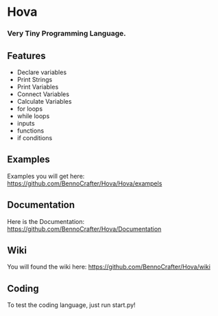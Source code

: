 # Hova
### Very Tiny Programming Language.


## Features
- Declare variables
- Print Strings
- Print Variables
- Connect Variables
- Calculate Variables
- for loops
- while loops
- inputs
- functions
- if conditions


## Examples

Examples you will get here:  https://github.com/BennoCrafter/Hova/Hova/exampels

## Documentation
Here is the Documentation: https://github.com/BennoCrafter/Hova/Documentation

## Wiki

You will found the wiki here: https://github.com/BennoCrafter/Hova/wiki

## Coding
To test the coding language, just run start.py!
